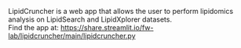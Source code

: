 LipidCruncher is a web app that allows the user to perform lipidomics analysis on LipidSearch and LipidXplorer datasets.  
Find the app at: https://share.streamlit.io/fw-lab/lipidcruncher/main/lipidcruncher.py
